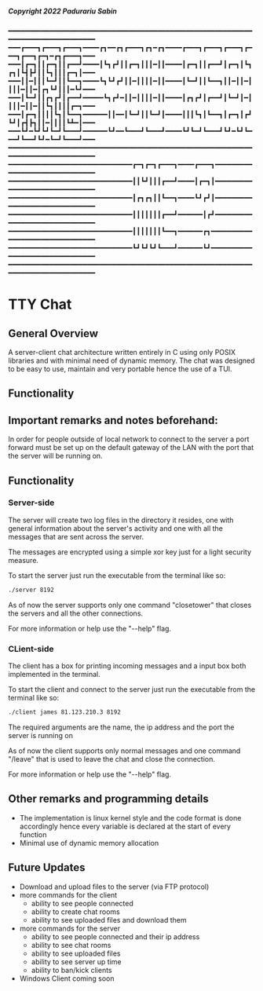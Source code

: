 ##### Copyright 2022 Padurariu Sabin

━━━━━━━━━━━━━━━━━━━━━━━━━━━━━━━━━━━━━━━━━━━━━━━━━━━━━━━━━━━━━━━━━━━━━━━━━━━━━━━━
━━━┏━━━┓┏━━━┓┏━━━┓━━━━┏┓━━┏┓┏━━━┓┏┓━┏┓━━━━┏━━━┓┏━━━┓┏━━━┓┏━━━┓┏━━┓┏━┓━┏┓┏━━━┓━━━
━━━┃┏━┓┃┃┏━┓┃┃┏━━┛━━━━┃┗┓┏┛┃┃┏━┓┃┃┃━┃┃━━━━┃┏━┓┃┃┏━━┛┃┏━┓┃┗┓┏┓┃┗┫┣┛┃┃┗┓┃┃┃┏━┓┃━━━
━━━┃┃━┃┃┃┗━┛┃┃┗━━┓━━━━┗┓┗┛┏┛┃┃━┃┃┃┃━┃┃━━━━┃┗━┛┃┃┗━━┓┃┃━┃┃━┃┃┃┃━┃┃━┃┏┓┗┛┃┃┃━┗┛━━━
━━━┃┗━┛┃┃┏┓┏┛┃┏━━┛━━━━━┗┓┏┛━┃┃━┃┃┃┃━┃┃━━━━┃┏┓┏┛┃┏━━┛┃┗━┛┃━┃┃┃┃━┃┃━┃┃┗┓┃┃┃┃┏━┓━━━
━━━┃┏━┓┃┃┃┃┗┓┃┗━━┓━━━━━━┃┃━━┃┗━┛┃┃┗━┛┃━━━━┃┃┃┗┓┃┗━━┓┃┏━┓┃┏┛┗┛┃┏┫┣┓┃┃━┃┃┃┃┗┻━┃━━━
━━━┗┛━┗┛┗┛┗━┛┗━━━┛━━━━━━┗┛━━┗━━━┛┗━━━┛━━━━┗┛┗━┛┗━━━┛┗┛━┗┛┗━━━┛┗━━┛┗┛━┗━┛┗━━━┛━━━
━━━━━━━━━━━━━━━━━━━━━━━━━━━━━━━━━━━━━━━━━━━━━━━━━━━━━━━━━━━━━━━━━━━━━━━━━━━━━━━━
━━━━━━━━━━━━━━━━━━━━━━━━━━━━━━┏━┓┏━┓┏━━━┓━━━━┏━━━┓━━━━━━━━━━━━━━━━━━━━━━━━━━━━━━
━━━━━━━━━━━━━━━━━━━━━━━━━━━━━━┃┃┗┛┃┃┃┏━━┛━━━━┃┏━┓┃━━━━━━━━━━━━━━━━━━━━━━━━━━━━━━
━━━━━━━━━━━━━━━━━━━━━━━━━━━━━━┃┏┓┏┓┃┃┗━━┓━━━━┗┛┏┛┃━━━━━━━━━━━━━━━━━━━━━━━━━━━━━━
━━━━━━━━━━━━━━━━━━━━━━━━━━━━━━┃┃┃┃┃┃┃┏━━┛━━━━━━┃┏┛━━━━━━━━━━━━━━━━━━━━━━━━━━━━━━
━━━━━━━━━━━━━━━━━━━━━━━━━━━━━━┃┃┃┃┃┃┃┗━━┓━━━━━━┏┓━━━━━━━━━━━━━━━━━━━━━━━━━━━━━━━
━━━━━━━━━━━━━━━━━━━━━━━━━━━━━━┗┛┗┛┗┛┗━━━┛━━━━━━┗┛━━━━━━━━━━━━━━━━━━━━━━━━━━━━━━━
━━━━━━━━━━━━━━━━━━━━━━━━━━━━━━━━━━━━━━━━━━━━━━━━━━━━━━━━━━━━━━━━━━━━━━━━━━━━━━━━

# TTY Chat

## General Overview

A server-client chat architecture written entirely in C using only POSIX
libraries and with minimal need of dynamic memory. The chat was designed to be 
easy to use, maintain and very portable hence the use of a TUI.

## Functionality

## Important remarks and notes beforehand:

In order for people outside of local network to connect to the server a port 
forward must be set up on the default gateway of the LAN with the port that the
server will be running on.


## Functionality

### Server-side

The server will create two log files in the directory it resides, one with
general information about the server's activity and one with all the messages 
that are sent across the server.

The messages are encrypted using a simple xor key just for a light security
measure.

To start the server just run the executable from the terminal like so:
```bash
./server 8192
```

As of now the server supports only one command "closetower" that closes the 
servers and all the other connections.

For more information or help use the "--help" flag.

### CLient-side

The client has a box for printing incoming messages and a input box both
implemented in the terminal.

To start the client and connect to the server just run the executable from the 
terminal like so:
```bash
./client james 81.123.210.3 8192
```
The required arguments are the name, the ip address and the port the server is
running on

As of now the client supports only normal messages and one command "/leave" 
that is used to leave the chat and close the connection.

For more information or help use the "--help" flag.

## **Other remarks and programming details**

* The implementation is linux kernel style and the code format is done 
accordingly hence every variable is declared at the start of every function
* Minimal use of dynamic memory allocation

## **Future Updates**

* Download and upload files to the server (via FTP protocol)
* more commands for the client
    * ability to see people connected
    * ability to create chat rooms
    * ability to see uploaded files and download them
* more commands for the server
    * ability to see people connected and their ip address
    * ability to see chat rooms
    * ability to see uploaded files
    * ability to see server up time
    * ability to ban/kick clients
* Windows Client coming soon
